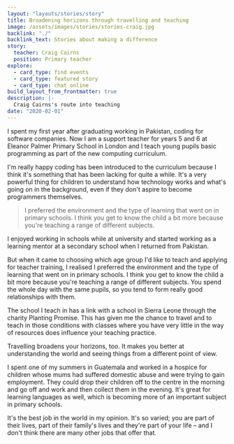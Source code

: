 ```yaml
---
layout: "layouts/stories/story"
title: Broadening horizons through travelling and teaching
image: /assets/images/stories/stories-craig.jpg
backlink: "./"
backlink_text: Stories about making a difference
story:
  teacher: Craig Cairns
  position: Primary teacher
explore:
  - card_type: find events
  - card_type: featured story
  - card_type: chat online
build_layout_from_frontmatter: true
description: |-
  Craig Cairns's route into teaching
date: "2020-02-01"
---
```


I spent my first year after graduating working in Pakistan, coding for software companies. Now I am a support teacher for years 5 and 6 at Eleanor Palmer Primary School in London and I teach young pupils basic programming as part of the new computing curriculum.

I'm really happy coding has been introduced to the curriculum because I think it's something that has been lacking for quite a while. It's a very powerful thing for children to understand how technology works and what's going on in the background, even if they don't aspire to become programmers themselves.

> I preferred the environment and the type of learning that went on in primary schools. I think you get to know the child a bit more because you're teaching a range of different subjects.

I enjoyed working in schools while at university and started working as a learning mentor at a secondary school when I returned from Pakistan.

But when it came to choosing which age group I'd like to teach and applying for teacher training, I realised I preferred the environment and the type of learning that went on in primary schools. I think you get to know the child a bit more because you're teaching a range of different subjects. You spend the whole day with the same pupils, so you tend to form really good relationships with them.

The school I teach in has a link with a school in Sierra Leone through the charity Planting Promise. This has given me the chance to travel and to teach in those conditions with classes where you have very little in the way of resources does influence your teaching practice.

Travelling broadens your horizons, too. It makes you better at understanding the world and seeing things from a different point of view.

I spent one of my summers in Guatemala and worked in a hospice for children whose mums had suffered domestic abuse and were trying to gain employment. They could drop their children off to the centre in the morning and go off and work and then collect them in the evening. It's great for learning languages as well, which is becoming more of an important subject in primary schools.

It's the best job in the world in my opinion. It's so varied; you are part of their lives, part of their family's lives and they're part of your life – and I don't think there are many other jobs that offer that.
